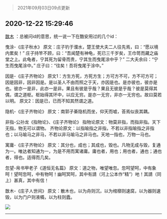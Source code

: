 > 2021年09月03日09点更新
<link rel="stylesheet" href="https://cdn.jsdelivr.net/gh/taotie6/sampleJSON@main/css/photo_show.css">


 ## 2020-12-22 15:29:46 

 [㪚木](https://www.coolapk.com/feed/23715686?shareKey=YzhkOWQ1MWE1NmRlNjEzMTc3YTc~) ：总被问id的意思，统一说一下在酷安用过的几个id：

曳涂-《庄子秋水》
原文：庄子钓于濮水，楚王使大夫二人往先焉，曰：“愿以境内累矣！”
庄子持竿不顾，曰：“吾闻楚有神龟，死已三千岁矣，王巾笥而藏之庙堂之上。此龟者，宁其死为留骨而贵，宁其生而曳尾涂中乎？”
二大夫余曰<!--break-->：“宁生而曳尾涂中。”
庄子曰：“往矣！吾将曳尾于涂中。”

因是-《庄子齐物论》
原文1：方生方死，方死方生；方可方不可，方不可方可；因是因非，因非因是。是以圣人不由而照之于天，亦因是也。是亦彼也，彼亦是也。彼亦一是非，此亦一是非。果且有彼是乎哉？果且无彼是乎哉？彼是莫得其偶，谓之道枢。枢始得其环中，以应无穷。是亦一无穷，非亦一无穷也。故曰莫若以明。
原文2：因是已，已而不知其然谓之道。

隐机-《庄子齐物论》
原文：南郭子綦隐机而坐，仰天而嘘，荅焉似丧其耦。

非指-公孙龙《指物论》、《庄子齐物论》
指物论原文：物莫非指，而指非指。天下无指，物无可以谓物。
齐物论原文：以指喻指之非指，不若以非指喻指之非指也；以马喻马之非马，不若以非马喻马之非马也。天地一指也，万物一马也。

寓庸-《庄子齐物论》
原文：其分也，成也；其成也，毁也。凡物无成与毁，复通为一。唯达者知通为一，为是不用而寓诸庸。庸也者，用也；用也者，通也；通也者，得也。适得而几矣。

忽望-帛书甲老子《道恒无名篇》
原文：道之物，唯望唯忽。忽呵望呵，中有象呵！望呵忽呵，中有物呵！幽呵冥呵，其中有請（河上公本作“精”）吔！其請（同上）甚真，其中有信！

㪚木-《庄子人世间》
原文：散木也，以为舟则沉，以为棺槨则速腐，以为器则速毁，以为门户则液樠，以为柱则蠹。 

<div class="album">
<img class="img-item" src="http://image.coolapk.com/feed/2020/1222/15/1081091_0a69a343_2185_9012@1545x3562.jpeg" />
</div>

 ------- 

